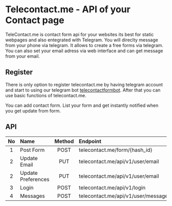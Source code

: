 # Telecontact.me - API of your Contact page

TeleContact.me is contact form api for your websites its best for static webpages and also entegrated with Telegram.
You will direclty message from your phone via telegram. It allows to create a free forms via telegram.
You can also set your email adress via web interface and can get message from your email.

## Register

There is only option to register telecontact.me by having telegram account and start to using our telegram bot [telecontactformbot](https://telegram.me/telecontactformbot). After that you can use basic functions of telecontact.me.

You can add contact form. List your form and get instantly notified when you get update from form.

## API

|No| Name | Method | Endpoint | Explanation |
|:----:|:----|:------:|:--------|:-------------|
|1|Post Form|POST|telecontact.me/form/{hash_id}|             |
|2|Update Email|PUT|telecontact.me/api/v1/user/email|             |
|2|Update Preferences|PUT|telecontact.me/api/v1/user/email|             |
|3|Login|POST|telecontact.me/api/v1/login|             |
|4|Messages|POST|telecontact.me/api/v1/user/messages|             |